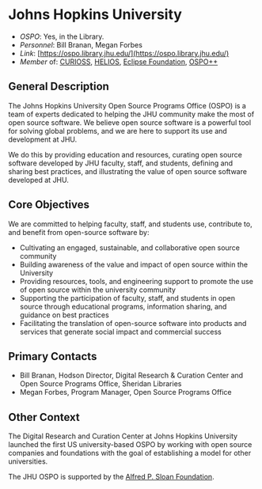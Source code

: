 # Johns Hopkins University

- *OSPO*: Yes, in the Library.
- *Personnel*: Bill Branan, Megan Forbes
- *Link*: [https://ospo.library.jhu.edu/](https://ospo.library.jhu.edu/)
- *Member* of: [CURIOSS](https://curioss.org/), [HELIOS](https://www.heliosopen.org/members), [Eclipse Foundation](https://www.eclipse.org), [OSPO++](https://ospoplusplus.org/)

## General Description

The Johns Hopkins University Open Source Programs Office (OSPO) is a team of experts dedicated to helping the JHU community make the most of open source software. We believe open source software is a powerful tool for solving global problems, and we are here to support its use and development at JHU.

We do this by providing education and resources, curating open source software developed by JHU faculty, staff, and students, defining and sharing best practices, and illustrating the value of open source software developed at JHU.

## Core Objectives

We are committed to helping faculty, staff, and students use, contribute to, and benefit from open-source software by:

- Cultivating an engaged, sustainable, and collaborative open source community
- Building awareness of the value and impact of open source within the University
- Providing resources, tools, and engineering support to promote the use of open source within the university community
- Supporting the participation of faculty, staff, and students in open source through educational programs, information sharing, and guidance on best practices
- Facilitating the translation of open-source software into products and services that generate social impact and commercial success

## Primary Contacts

- Bill Branan, Hodson Director, Digital Research & Curation Center and Open Source Programs Office, Sheridan Libraries
- Megan Forbes, Program Manager, Open Source Programs Office

## Other Context

The Digital Research and Curation Center at Johns Hopkins University launched the first US university-based OSPO by working with open source companies and foundations with the goal of establishing a model for other universities.

The JHU OSPO is supported by the [Alfred P. Sloan Foundation](http://sloan.org/).
